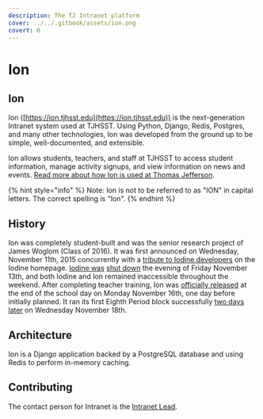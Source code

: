 ```yaml
---
description: The TJ Intranet platform
cover: ../../.gitbook/assets/ion.png
coverY: 0
---
```


# Ion

## Ion

Ion ([https://ion.tjhsst.edu](https://ion.tjhsst.edu)) is the next-generation Intranet system used at TJHSST. Using Python, Django, Redis, Postgres, and many other technologies, Ion was developed from the ground up to be simple, well-documented, and extensible.

Ion allows students, teachers, and staff at TJHSST to access student information, manage activity signups, and view information on news and events. [Read more about how Ion is used at Thomas Jefferson](https://ion.tjhsst.edu/about).

{% hint style="info" %}
Note: Ion is not to be referred to as "ION" in capital letters. The correct spelling is "Ion".
{% endhint %}

## History

Ion was completely student-built and was the senior research project of James Woglom (Class of 2016). It was first announced on Wednesday, November 11th, 2015 concurrently with a [tribute to Iodine developers](https://web.archive.org/web/20151111231602/https://iodine.tjhsst.edu/) on the Iodine homepage. [Iodine was](https://twitter.com/TJIntranet/status/664857149324005377) [shut down](https://twitter.com/TJIntranet/status/665273342396604417) the evening of Friday November 13th, and both Iodine and Ion remained inaccessible throughout the weekend. After completing teacher training, Ion was [officially released](https://twitter.com/TJIntranet/status/666356448801251330) at the end of the school day on Monday November 16th, one day before initially planned. It ran its first Eighth Period block successfully [two days later](https://twitter.com/TJIntranet/status/666619609143975936) on Wednesday November 18th.

## Architecture

Ion is a Django application backed by a PostgreSQL database and using Redis to perform in-memory caching. &#x20;

## Contributing

The contact person for Intranet is the [Intranet Lead](../../general/sysadmins-list.md#current-leads).
